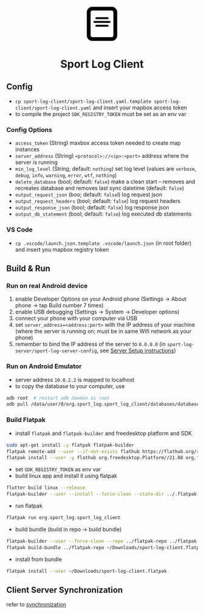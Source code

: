 <p align="center">
  <img src="../icon.png" height="100" align="center">
</p>

<h1 align="center">Sport Log Client</h1>

## Config

* `cp sport-log-client/sport-log-client.yaml.template sport-log-client/sport-log-client.yaml` and insert your mapbox access token
* to compile the project `SDK_REGISTRY_TOKEN` must be set as an env var

### Config Options
* `access_token` (String) maxbox access token needed to create map instances
* `server_address` (String) `<protocol>://<ip>:<port>` address where the server is running
* `min_log_level` (String; default: `nothing`) set log level (values are `verbose`, `debug`, `info`, `warning`, `error`, `wtf`, `nothing`)
* `delete_database` (bool; default: `false`) make a clean start – removes and recreates database and removes last sync datetime (default: `false`)
* `output_request_json` (boo; default: `false`l) log request json
* `output_request_headers` (bool; default: `false`) log request headers
* `output_response_json` (bool; default: `false`) log response json
* `output_db_statement` (bool; default: `false`) log executed db statements

### VS Code

* `cp .vscode/launch.json.template .vscode/launch.json` (in root folder) and insert you mapbox registry token

## Build & Run 

### Run on real Android device

1. enable Developer Options on your Android phone (Settings &#8594; About phone &#8594; tap Build number 7 times)
2. enable USB debugging (Settings &#8594; System &#8594; Developer options)
3. connect your phone with your computer via USB
4. set `server_address=<address:port>` with the IP address of your machine (where the server is running on; must be in same Wifi network as your phone)
5. remember to bind the IP address of the server to `0.0.0.0` (in `sport-log-server/sport-log-server-config`, see [Server Setup instructions](../sport-log-server/README.md))

### Run on Android Emulator

* server address `10.0.2.2` is mapped to localhost
* to copy the database to your computer, use
```bash
adb root  # restart adb daemon as root
adb pull /data/user/0/org.sport_log.sport_log_client/databases/database.sqlite <folder> # pull file to local storage
```

### Build Flatpak

* install `flatpak` and `flatpak-builder` and freedesktop platform and SDK
```bash
sudo apt-get install -y flatpak flatpak-builder
flatpak remote-add --user --if-not-exists flathub https://flathub.org/repo/flathub.flatpakrepo
flatpak install --user -y flathub org.freedesktop.Platform//21.08 org.freedesktop.Sdk//21.08
```
* set `SDK_REGISTRY_TOKEN` as env var
* build linux app and install it using flatpak
```bash
flutter build linux --release
flatpak-builder --user --install --force-clean --state-dir ../.flatpak-builder ../flatpak-build flatpak/org.sport-log.sport-log-client.yml
```
* run flatpak
```bash
flatpak run org.sport_log.sport_log_client
```
* build bundle (build in repo -> build bundle)
```bash
flatpak-builder --user --force-clean --repo ../flatpak-repo ../flatpak-build flatpak/org.sport-log.sport-log-client.yml
flatpak build-bundle ../flatpak-repo ~/Downloads/sport-log-client.flatpak org.sport_log.sport_log_client
```
* install from bundle
```bash
flatpak install --user ~/Downloads/sport-log-client.flatpak
```

## Client Server Synchronization

refer to [synchronization](../SYNCHRONIZATION.md)
